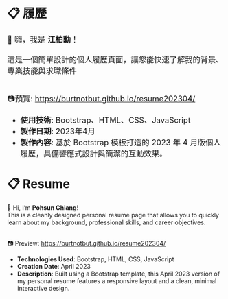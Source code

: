 <h1>📋 履歷</h1>
<span style="font-size:18px;">
👋 嗨，我是 <b>江柏勳</b>！<br><br>
這是一個簡單設計的個人履歷頁面，讓您能快速了解我的背景、專業技能與求職條件<br>
<br>

📷預覽: https://burtnotbut.github.io/resume202304/<br>
- **使用技術**: Bootstrap、HTML、CSS、JavaScript<br>
- **製作日期**: 2023年4月<br>
- **製作內容**: 基於 Bootstrap 模板打造的 2023 年 4 月版個人履歷，具備響應式設計與簡潔的互動效果。<br>
</span>

<h1>📋 Resume</h1>
👋 Hi, I’m <b>Pohsun Chiang</b>!<br>
This is a cleanly designed personal resume page that allows you to quickly learn about my background, professional skills, and career objectives.<br>
<br>

📷 Preview: https://burtnotbut.github.io/resume202304/<br>
- **Technologies Used**: Bootstrap, HTML, CSS, JavaScript<br>
- **Creation Date**: April 2023<br>
- **Description**: Built using a Bootstrap template, this April 2023 version of my personal resume features a responsive layout and a clean, minimal interactive design.
</span>